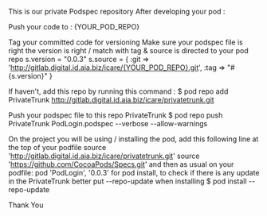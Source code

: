 This is our private Podspec repository
After developing your pod :

Push your code to : {YOUR_POD_REPO}


Tag your committed code for versioning
Make sure your podspec file is right 
the version is right / match with tag & source is directed to your pod repo
s.version      = "0.0.3"
s.source = { :git => 'http://gitlab.digital.id.aia.biz/icare/{YOUR_POD_REPO}.git', :tag => "#{s.version}" }

If haven't, add this repo by running this command :
$ pod repo add PrivateTrunk http://gitlab.digital.id.aia.biz/icare/privatetrunk.git

Push your podspec file to this repo PrivateTrunk
$ pod repo push PrivateTrunk PodLogin.podspec --verbose --allow-warnings

On the project you will be using / installing the pod,
add this following line at the top of your podfile
source 'http://gitlab.digital.id.aia.biz/icare/privatetrunk.git'
source 'https://github.com/CocoaPods/Specs.git'
and then as usual on your podfile:
pod 'PodLogin', '0.0.3'
for pod install, to check if there is any update in the PrivateTrunk better put --repo-update when installing
$ pod install --repo-update


Thank You
